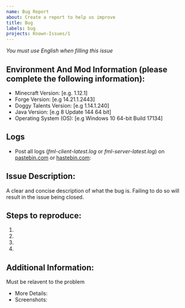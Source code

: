 ```yaml
---
name: Bug Report
about: Create a report to help us improve
title: Bug
labels: bug
projects: Known-Issues/1
---
```


*You must use English when filling this issue*

## Environment And Mod Information (please complete the following information):
* Minecraft Version: [e.g. 1.12.1]
* Forge Version: [e.g 14.21.1.2443]
* Doggy Talents Version: [e.g  1.14.1.240]
* Java Version: [e.g 8 Update 144 64 bit]
* Operating System (OS): [e.g Windows 10 64-bit Build 17134]

## Logs
- Post all logs (*fml-client-latest.log* or *fml-server-latest.log*) on [pastebin.com](pastebin.com) or [hastebin.com](hastebin.com): 

## Issue Description:
A clear and concise description of what the bug is. Failing to do so will result in the issue being closed.


## Steps to reproduce:
1. 
2. 
3. 
4.

## Additional Information:
Must be relavent to the problem 
- More Details: 
- Screenshots:
